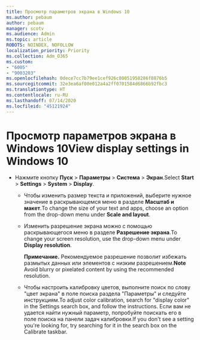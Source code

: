 ```yaml
---
title: Просмотр параметров экрана в Windows 10
ms.author: pebaum
author: pebaum
manager: scotv
ms.audience: Admin
ms.topic: article
ROBOTS: NOINDEX, NOFOLLOW
localization_priority: Priority
ms.collection: Adm_O365
ms.custom:
- "6005"
- "9003203"
ms.openlocfilehash: 0dece7cc7b79ee1cef926c80051958286f8876b5
ms.sourcegitcommit: 32e3ea6af00e012a4a2ff0701584d6866b92fbc3
ms.translationtype: HT
ms.contentlocale: ru-RU
ms.lasthandoff: 07/14/2020
ms.locfileid: "45121924"
---
```

# <a name="view-display-settings-in-windows-10"></a><span data-ttu-id="98265-102">Просмотр параметров экрана в Windows 10</span><span class="sxs-lookup"><span data-stu-id="98265-102">View display settings in Windows 10</span></span>

- <span data-ttu-id="98265-103">Нажмите кнопку **Пуск**  > **Параметры**  > **Система** > **Экран**.</span><span class="sxs-lookup"><span data-stu-id="98265-103">Select **Start**  > **Settings**  > **System** > **Display**.</span></span>
    -  <span data-ttu-id="98265-104">Чтобы изменить размер текста и приложений, выберите нужное значение в раскрывающемся меню в разделе **Масштаб и макет**.</span><span class="sxs-lookup"><span data-stu-id="98265-104">To change the size of your text and apps, choose an option from the drop-down menu under  **Scale and layout**.</span></span>
    - <span data-ttu-id="98265-105">Изменить разрешение экрана можно с помощью раскрывающегося меню в разделе **Разрешение экрана**.</span><span class="sxs-lookup"><span data-stu-id="98265-105">To change your screen resolution, use the drop-down menu under **Display resolution**.</span></span>
     
      <span data-ttu-id="98265-106">**Примечание.** Рекомендуемое разрешение позволит избежать размытых данных или элементов с низким разрешением.</span><span class="sxs-lookup"><span data-stu-id="98265-106">**Note** Avoid blurry or pixelated content by using the recommended resolution.</span></span>
    - <span data-ttu-id="98265-107">Чтобы настроить калибровку цветов, выполните поиск по слову "цвет экрана" в поле поиска раздела "Параметры" и следуйте инструкциям.</span><span class="sxs-lookup"><span data-stu-id="98265-107">To adjust color calibration, search for "display color" in the Settings search box, and follow the instructions.</span></span> <span data-ttu-id="98265-108">Если вам не удается найти нужный параметр, попробуйте поискать его в поле поиска на панели задач калибровки.</span><span class="sxs-lookup"><span data-stu-id="98265-108">If you don't see a setting you're looking for, try searching for it in the search box on the Calibrate taskbar.</span></span>